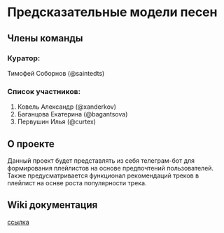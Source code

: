 # Предсказательные модели песен

## Члены команды

### Куратор:
Тимофей Соборнов (@saintedts)

### Список участников:

1. Ковель Александр (@xanderkov)
2. Баганцова Екатерина (@bagantsova)
3. Первушин Илья (@curtex)

## О проекте

Данный проект будет представлять из себя телеграм-бот для формирования плейлистов на основе предпочтений пользователей.
Также предусматривается функционал рекомендаций треков в плейлист на оснве роста популярности трека.

## Wiki документация

[ссылка](https://github.com/xanderkov/Music-Predictor/wiki)
